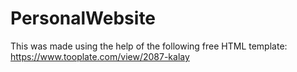 # PersonalWebsite
This was made using the help of the following free HTML template:
https://www.tooplate.com/view/2087-kalay 
